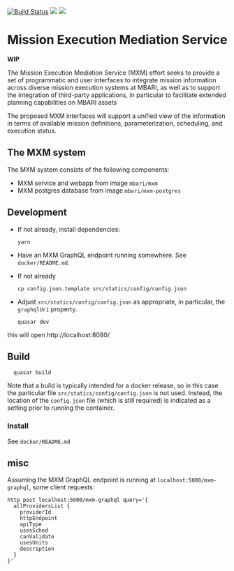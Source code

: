 [![Build Status](https://travis-ci.org/mbari-org/mxm.svg?branch=master)](https://travis-ci.org/mbari-org/mxm)
[![](https://img.shields.io/docker/cloud/build/mbari/mxm)](https://hub.docker.com/r/mbari/mxm)
[![](https://img.shields.io/docker/cloud/automated/mbari/mxm)](https://hub.docker.com/r/mbari/mxm)

# Mission Execution Mediation Service

**WIP**

The Mission Execution Mediation Service (MXM) effort seeks to provide a set of
programmatic and user interfaces to integrate mission information across
diverse mission execution systems at MBARI, as well as to support the integration
of third-party applications, in particular to facilitate extended planning
capabilities on MBARI assets

The proposed MXM interfaces will support a unified view of the information in terms
of available mission definitions, parameterization, scheduling, and execution status.

## The MXM system

The MXM system consists of the following components:

- MXM service and webapp from image `mbari/mxm`
- MXM postgres database from image `mbari/mxm-postgres`


## Development

- If not already, install dependencies:

      yarn

- Have an MXM GraphQL endpoint running somewhere.
  See `docker/README.md`.

- If not already

      cp config.json.template src/statics/config/config.json

- Adjust `src/statics/config/config.json` as appropriate, in particular, the `graphqlUri` property.

      quasar dev

this will open http://localhost:8080/

## Build

      quasar build

Note that a build is typically intended for a docker release, so in this case the
particular file `src/statics/config/config.json` is not used.
Instead, the location of the `config.json` file (which is still required)
is indicated as a setting prior to running the container.

### Install

See `docker/README.md`

## misc

Assuming the MXM GraphQL endpoint is running at `localhost:5000/mxm-graphql`,
some client requests:

```
http post localhost:5000/mxm-graphql query='{
  allProvidersList {
    providerId
    httpEndpoint
    apiType
    usesSched
    canValidate
    usesUnits
    description
  }
}'
```
